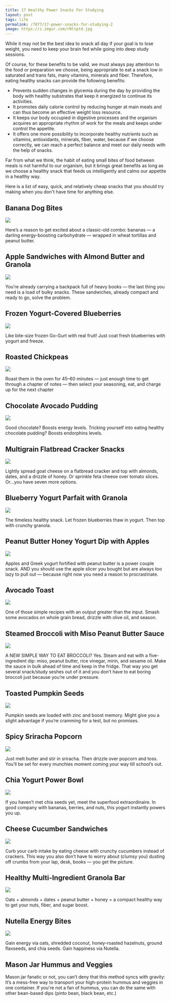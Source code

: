 ```yaml
---
title: 17 Healthy Power Snacks For Studying
layout: post
tags: life
permalink: /7077/17-power-snacks-for-studying-2
image: https://i.imgur.com/rNltptd.jpg
---
```


While it may not be the best idea to snack all day if your goal is to lose weight, you need to keep your brain fed while going into deep study sessions.

Of course, for these benefits to be valid, we must always pay attention to the food or preparation we choose, being appropriate to eat a snack low in saturated and trans fats, many vitamins, minerals and fiber. Therefore, eating healthy snacks can provide the following benefits:

- Prevents sudden changes in glycemia during the day by providing the body with healthy substrates that keep it energized to continue its activities.
- It promotes daily calorie control by reducing hunger at main meals and can thus become an effective weight loss resource.
- It keeps our body occupied in digestive processes and the organism acquires an appropriate rhythm of work for the meals and keeps under control the appetite.
- It offers one more possibility to incorporate healthy nutrients such as vitamins, antioxidants, minerals, fiber, water, because if we choose correctly, we can reach a perfect balance and meet our daily needs with the help of snacks.

Far from what we think, the habit of eating small bites of food between meals is not harmful to our organism, but it brings great benefits as long as we choose a healthy snack that feeds us intelligently and calms our appetite in a healthy way.

Here is a list of easy, quick, and relatively cheap snacks that you should try making when you don't have time for anything else.

## Banana Dog Bites
![](https://i.imgur.com/PDOhN9p.jpg)

Here’s a reason to get excited about a classic-old combo: bananas — a darling energy-boosting carbohydrate — wrapped in wheat tortillas and peanut butter.
  
## Apple Sandwiches with Almond Butter and Granola
![](https://i.imgur.com/cRucNkS.jpg)

You’re already carrying a backpack full of heavy books — the last thing you need is a load of bulky snacks. These sandwiches, already compact and ready to go, solve the problem.

## Frozen Yogurt-Covered Blueberries
![](https://i.imgur.com/IxlXtsg.jpg)

Like bite-size frozen Go-Gurt with real fruit! Just coat fresh blueberries with yogurt and freeze.

## Roasted Chickpeas
![](https://i.imgur.com/mNa0hHz.jpg)

Roast them in the oven for 45–60 minutes — just enough time to get through a chapter of notes — then select your seasoning, eat, and charge up for the next chapter

## Chocolate Avocado Pudding
![](https://i.imgur.com/RChuZbr.jpg)

Good chocolate? Boosts energy levels. Tricking yourself into eating healthy chocolate pudding? Boosts endorphins levels.

## Multigrain Flatbread Cracker Snacks
![](https://i.imgur.com/qbfR8QO.jpg)

Lightly spread goat cheese on a flatbread cracker and top with almonds, dates, and a drizzle of honey. Or sprinkle feta cheese over tomato slices. Or…you have seven more options.

## Blueberry Yogurt Parfait with Granola
![](https://i.imgur.com/Vk6fqKt.jpg)

The timeless healthy snack. Let frozen blueberries thaw in yogurt. Then top with crunchy granola.

## Peanut Butter Honey Yogurt Dip with Apples
![](https://i.imgur.com/sSSQEEk.jpg)

Apples and Greek yogurt fortified with peanut butter is a power couple snack. AND you should use the apple slicer you bought but are always too lazy to pull out — because right now you need a reason to procrastinate.

## Avocado Toast
![](https://i.imgur.com/kndbV5S.jpg)

One of those simple recipes with an output greater than the input. Smash some avocados on whole grain bread, drizzle with olive oil, and season. 

## Steamed Broccoli with Miso Peanut Butter Sauce
![](https://i.imgur.com/lNMJZtv.jpg)

A NEW SIMPLE WAY TO EAT BROCCOLI? Yes. Steam and eat with a five-ingredient dip: miso, peanut butter, rice vinegar, mirin, and sesame oil. Make the sauce in bulk ahead of time and keep in the fridge. That way you get several snack/study seshes out of it and you don’t have to eat boring broccoli just because you’re under pressure.

## Toasted Pumpkin Seeds
![](https://i.imgur.com/tt9aLD4.jpg)

Pumpkin seeds are loaded with zinc and boost memory. Might give you a slight advantage if you’re cramming for a test, but no promises.

## Spicy Sriracha Popcorn
![](https://i.imgur.com/r8HZ9yW.jpg)

Just melt butter and stir in sriracha. Then drizzle over popcorn and toss. You’ll be set for every munchies moment coming your way till school’s out.

## Chia Yogurt Power Bowl
![](https://i.imgur.com/Z89qWl1.jpg)

If you haven’t met chia seeds yet, meet the superfood extraordinaire. In good company with bananas, berries, and nuts, this yogurt instantly powers you up.

## Cheese Cucumber Sandwiches
![](https://i.imgur.com/uoYZVvY.jpg)

Curb your carb intake by eating cheese with crunchy cucumbers instead of crackers. This way you also don’t have to worry about (clumsy you) dusting off crumbs from your lap, desk, books — you get the picture.

## Healthy Multi-Ingredient Granola Bar
![](https://i.imgur.com/ZEl5668.jpg)

Oats + almonds + dates + peanut butter + honey = a compact healthy way to get your nuts, fiber, and sugar boost.

## Nutella Energy Bites
![](https://i.imgur.com/AQmz9Dp.jpg)

Gain energy via oats, shredded coconut, honey-roasted hazelnuts, ground flaxseeds, and chia seeds. Gain happiness via Nutella.

## Mason Jar Hummus and Veggies

Mason jar fanatic or not, you can’t deny that this method syncs with gravity: It’s a mess-free way to transport your high-protein hummus and veggies in one container. If you're not a fan of hummus, you can do the same with other bean-based dips (pinto bean, black bean, etc.)

